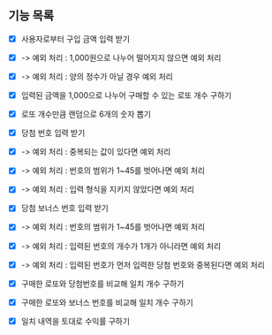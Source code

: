 ## 기능 목록

- [x] 사용자로부터 구입 금액 입력 받기
- [x] -> 예외 처리 : 1,000원으로 나누어 떨어지지 않으면 예외 처리
- [x] -> 예외 처리 : 양의 정수가 아닐 경우 예외 처리

- [x] 입력된 금액을 1,000으로 나누어 구매할 수 있는 로또 개수 구하기

- [x] 로또 개수만큼 랜덤으로 6개의 숫자 뽑기

- [x] 당첨 번호 입력 받기
- [x] -> 예외 처리 : 중복되는 값이 있다면 예외 처리
- [x] -> 예외 처리 : 번호의 범위가 1~45를 벗어나면 예외 처리
- [x] -> 예외 처리 : 입력 형식을 지키지 않았다면 예외 처리

- [x] 당첨 보너스 번호 입력 받기
- [x] -> 예외 처리 : 번호의 범위가 1~45를 벗어나면 예외 처리
- [x] -> 예외 처리 : 입력된 번호의 개수가 1개가 아니라면 예외 처리
- [x] -> 예외 처리 : 입력된 번호가 먼저 입력한 당첨 번호와 중복된다면 예외 처리

- [x] 구매한 로또와 당첨번호를 비교해 일치 개수 구하기

- [x] 구매한 로또와 보너스 번호를 비교해 일치 개수 구하기

- [x] 일치 내역을 토대로 수익률 구하기
